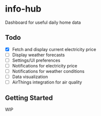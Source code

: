 # info-hub
Dashboard for useful daily home data

## Todo

- [x] Fetch and display current electricity price
- [ ] Display weather forecasts
- [ ] Settings/UI preferences
- [ ] Notifications for electricity price
- [ ] Notifications for weather conditions
- [ ] Data visualization
- [ ] AirThings integration for air quality

## Getting Started
WIP
